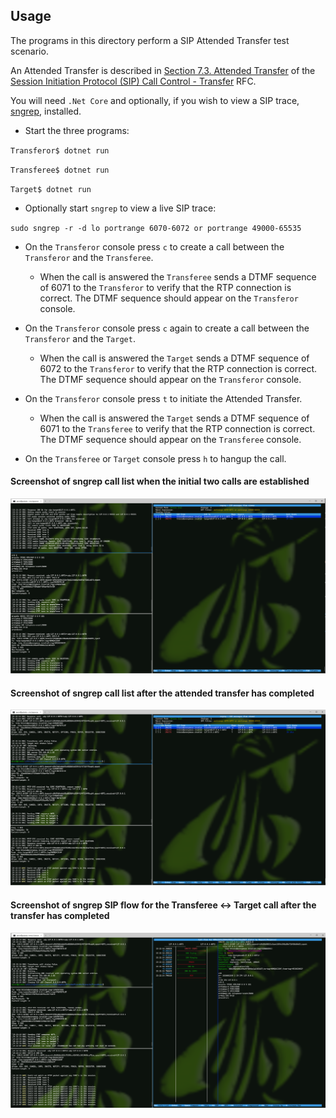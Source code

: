 ## Usage

The programs in this directory perform a SIP Attended Transfer test scenario.

An Attended Transfer is described in [Section 7.3. Attended Transfer](https://tools.ietf.org/html/rfc5589#section-7.3) of the [Session Initiation Protocol (SIP) Call Control - Transfer](https://tools.ietf.org/html/rfc5589) RFC.

You will need `.Net Core` and optionally, if you wish to view a SIP trace, [sngrep](https://github.com/irontec/sngrep), installed.

- Start the three programs:

`Transferor$ dotnet run`

`Transferee$ dotnet run`

`Target$ dotnet run`

- Optionally start `sngrep` to view a live SIP trace:

`sudo sngrep -r -d lo portrange 6070-6072 or portrange 49000-65535`

- On the `Transferor` console press `c` to create a call between the `Transferor` and the `Transferee`.

  - When the call is answered the `Transferee` sends a DTMF sequence of 6071 to the `Transferor` to verify that the RTP connection is correct. The DTMF sequence should appear on the `Transferor` console.

- On the `Transferor` console press `c` again to create a call between the `Transferor` and the `Target`.

  - When the call is answered the `Target` sends a DTMF sequence of 6072 to the `Transferor` to verify that the RTP connection is correct. The DTMF sequence should appear on the `Transferor` console.

- On the `Transferor` console press `t` to initiate the Attended Transfer.

  - When the call is answered the `Target` sends a DTMF sequence of 6071 to the `Transferee` to verify that the RTP connection is correct. The DTMF sequence should appear on the `Transferee` console.

- On the `Transferee` or `Target` console press `h` to hangup the call.

#### Screenshot of sngrep call list when the initial two calls are established

![sngrep call list](attended_xfer_callsestablished.png)

#### Screenshot of sngrep call list after the attended transfer has completed
![sngreppost post transfer](attended_xfer_postxfer.png)

#### Screenshot of sngrep SIP flow for the Transferee <-> Target call after the transfer has completed
![sngrep sipl flow post transfer](attended_xfer_postxfer_sipflow.png)


